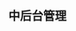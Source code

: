 
## 中后台管理
<List :listData="admin" />

<script setup>
/**
 * 这里路径 @theme 可以直接指向 .vitepress/theme 目录
 * 
 * 注意：在 vitepress 1.0.0-alpha.6 版本前的别名为 /@theme
 * 1.0.0-alpha.6 版本以后的别名改为 @theme
 * 详情参考：https://github.com/vuejs/vitepress/blob/main/CHANGELOG.md
 */
import List from '@theme/component/list.vue'
import jsonData from '/service/website-info.json'

const admin = jsonData?.programming?.vue?.admin
</script>